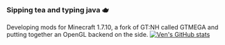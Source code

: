 ### Sipping tea and typing java 🫖
Developing mods for Minecraft 1.7.10, a fork of GT:NH called GTMEGA and putting together an OpenGL backend on the side.
[![Ven's GitHub stats](https://github-readme-stats.vercel.app/api?username=basdxz)](https://github.com/anuraghazra/github-readme-stats)
